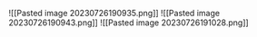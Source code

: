 ![[Pasted image 20230726190935.png]]
![[Pasted image 20230726190943.png]]
![[Pasted image 20230726191028.png]]

